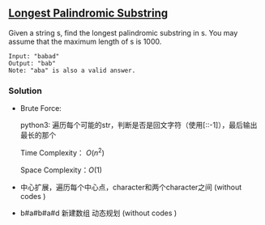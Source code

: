 ## [Longest Palindromic Substring](https://leetcode-cn.com/problems/longest-palindromic-substring/)

Given a string s, find the longest palindromic substring in s. You may assume that the maximum length of s is 1000.

```
Input: "babad"
Output: "bab"
Note: "aba" is also a valid answer.
```

### Solution

- Brute Force: 

  python3: 遍历每个可能的str，判断是否是回文字符（使用[::-1]），最后输出最长的那个

  Time Complexity： $O(n^2)$

  Space Complexity：$O(1)$

- 中心扩展，遍历每个中心点，character和两个character之间 (without codes )

- b#a#b#a#d 新建数组 动态规划 (without codes )